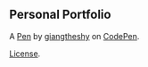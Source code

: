 Personal Portfolio
---------------------------------


A [Pen](https://codepen.io/giangtheshy/pen/oNLWxKj) by [giangtheshy](https://codepen.io/giangtheshy) on [CodePen](https://codepen.io).

[License](https://codepen.io/giangtheshy/pen/oNLWxKj/license).